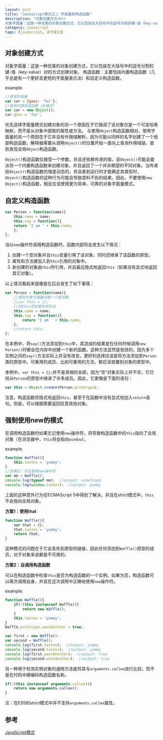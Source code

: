 ```yaml
---
layout: post
title: "Javascript模式之二-字面量和构造函数"
description: "对象创建方式<br>
对象字面量：这是一种优美的对象创建方式，它以包装在大括号中的逗号分割的键-值（key-value）对的方式创建对象。<br>构造函数：主要包括内置构造函数（几乎总是有一个更好且更短的字面量表示法）和自定义构造函数。"
category: javascript
tags: [javascript, 读书笔记]
---
```


对象创建方式
-------------
对象字面量：这是一种优美的对象创建方式，它以包装在大括号中的逗号分割的键-值（key-value）对的方式创建对象。
构造函数：主要包括内置构造函数（几乎总是有一个更好且更短的字面量表示法）和自定义构造函数。

example.

```js
//使用字面量
var car = {goes: 'far'};
//使用内置构造函数（反模式）
var car = new Object();
car.goes = 'far';
```

优先选择字面量模式创建对象的另一个原因在于它强调了该对象仅是一个可变哈希映射，而不是从对象中提取的属性或方法。
与使用`Object`构造函数相对，使用字面量的另一个原因在于它并没有作用域解析。因为可能以同样的名字创建了一个局部构造函数，解释器需要从调用`Object()`的位置开始一直向上查询作用域链，直到发现全局`Object`构造函数。

`Object()`构造函数仅接受一个参数，并且还依赖传递的值，该`Object()`可能会委派另一个内置构造函数来创建对象，并且返回了一个并非期望的不同对象。当传递给`Object()`构造函数的值是动态的，并且直到运行时才能确定其类型时，`Object()`构造函数的这种行为可能会导致意料不到的结果。因此，不要使用`new Object()`构造函数，相反应该使用更为简单、可靠的对象字面量模式。


自定义构造函数
----------------

```js
var Person = function(name){
	this.name = name;
	this.say = function(){
	return 'I am ' + this.name;
	};
};
```

当以`new`操作符调用构造函数时，函数内部将会发生以下情况：
1. 创建一个空对象并且`this`变量引用了该对象，同时还继承了该函数的原型。
2. 属性和方法被加入到`this`引用的对象中。
3. 新创建的对象由`this`所引用，并且最后隐式地返回`this`（如果没有显式地返回其它对象）。

以上情况看起来就像是在后台发生了如下事情：

```js
var Person = function(name){
	//使用对象字面量创建一个新对象
	//var this = {};
	//向this添加属性和方法
	this.name = name;
	this.say = function(){
		return 'I am ' + this.name;
	};
	//return this;
};
```

在本例中，将`say()`方法添加到`this`中，其造成的结果是在任何时候调用`new Person()`时都会在内存中创建一个新的函数。这种方法显然是低效的，因为多个实例之间的`say()`方法实际上并没有改变。更好的选择应该是将方法添加到`Person`类的原型中。可重用的成员，比如可重用的方法，都应该放置到对象的原型中。

本例中，`var this = {};`并不是真相的全部，因为“空”对象实际上并不空，它已经从`Person`的原型中继承了许多成员。因此，它更像是下面的语句：

```js
var this = Object.create(Person.prototype);
```

注意，构造函数将隐式地返回`this`，甚至于在函数中没有显式地加入`return`语句。但是，可以根据需要返回任意其他对象。


强制使用new的模式
-------------------
在调用构造函数时如果忘记使用`new`操作符，将导致构造函数中的`this`指向了全局对象（在浏览器中，`this`将会指向`window`）。

example.

```js
function Waffle(){
	this.tastes = 'yummy';
}
//反模式：忘记使用new操作符
var mm = Waffle();
console.log(typeof mm);  //output: undefined
console.log(window.tastes);  //output: yummy
```

上面的这种意外行为在ECMAScript 5中得到了解决，并且在strict模式中，`this`不会指向全局对象。

**方案1：使用that**

```js
function Waffle(){
	var that = {};
	that.tastes = 'yummy';
	return that;
}
```

这种模式的问题在于它会丢失到原型的链接，因此任何添加到`Waffle()`原型的成员，对于对象来说都是不可用的。

**方案2：自调用构造函数**

可以在构造函数中检查`this`是否为构造函数的一个实例，如果为否，构造函数可以再次调用自身，并且在这次调用中正确地使用`new`操作符。

example.

```js
function Waffle(){
	if(!(this instanceof Waffle)){
		return new Waffle();
	}
	this.tastes = 'yummy';
}
Waffle.prototype.wantAnother = true;

var first = new Waffle();
var second = Waffle();
console.log(first.tastes);  //output: yummy
console.log(second.tastes);  //output: yummy
console.log(first.wantAnother);  //output: true
console.log(second.wantAnother);  //output: true
```

另一种用于检测实例对象的通用方法是将其与`arguments.callee`进行比较，而不是在代码中硬编码构造函数名称。

```js
if(!(this instanceof arguments.callee)){
	return new arguments.callee();
}
```

注：在ES5的strict模式中并不支持`arguments.callee`属性。


参考
-----
[JavaScript模式](http://book.douban.com/subject/11506062/)